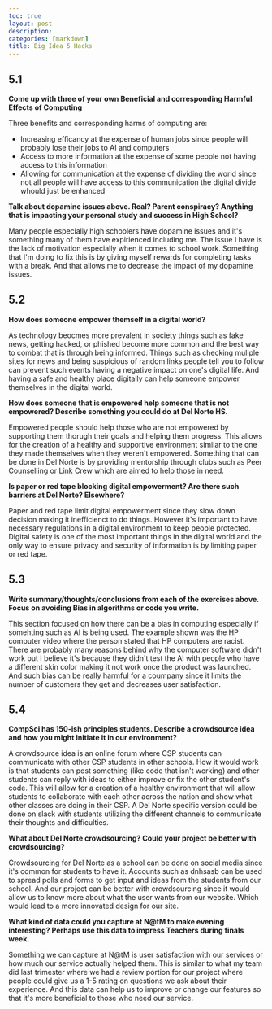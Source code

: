 ```yaml
---
toc: true
layout: post
description: 
categories: [markdown]
title: Big Idea 5 Hacks
---
```


## 5.1

<strong> Come up with three of your own Beneficial and corresponding Harmful Effects of Computing </strong>

Three benefits and corresponding harms of computing are:

- Increasing efficancy at the expense of human jobs since people will probably lose their jobs to AI and computers
- Access to more information at the expense of some people not having access to this information
- Allowing for communication at the expense of dividing the world since not all people will have access to this communication the digital divide whould just be enhanced

<strong> Talk about dopamine issues above. Real? Parent conspiracy? Anything that is impacting your personal study and success in High School? </strong> 

Many people especially high schoolers have dopamine issues and it's something many of them have expirienced including me. The issue I have is the lack of motivation especially when it comes to school work. Something that I'm doing to fix this is by giving myself rewards for completing tasks with a break. And that allows me to decrease the impact of my dopamine issues.

## 5.2

<strong> How does someone empower themself in a digital world? </strong> 

As technology beocmes more prevalent in society things such as fake news, getting hacked, or phished become more common and the best way to combat that is through being informed. Things such as checking muliple sites for news and being suspicious of random links people tell you to follow can prevent such events having a negative impact on one's digital life. And having a safe and healthy place digitally can help someone empower themselves in the digital world.

<strong> How does someone that is empowered help someone that is not empowered? Describe something you could do at Del Norte HS. </strong> 

Empowered people should help those who are not empowered by supporting them thorugh their goals and helping them progress. This allows for the creation of a healthy and supportive environment similar to the one they made themselves when they weren't empowered. Something that can be done in Del Norte is by providing mentorship through clubs such as Peer Counselling or Link Crew which are aimed to help those in need.

<strong> Is paper or red tape blocking digital empowerment? Are there such barriers at Del Norte? Elsewhere? </strong> 

Paper and red tape limit digital empowerment since they slow down decision making it inefficienct to do things. However it's important to have necessary regulations in a digital environment to keep people protected. Digital safety is one of the most important things in the digital world and the only way to ensure privacy and security of information is by limiting paper or red tape.

## 5.3

<strong> Write summary/thoughts/conclusions from each of the exercises above. Focus on avoiding Bias in algorithms or code you write. </strong> 

This section focused on how there can be a bias in computing especially if somehting such as AI is being used. The example shown was the HP computer video where the person stated that HP computers are racist. There are probably many reasons behind why the computer software didn't work but I believe it's because they didn't test the AI with people who have a different skin color making it not work once the product was launched. And such bias can be really harmful for a coumpany since it limits the number of customers they get and decreases user satisfaction.

## 5.4

<strong> CompSci has 150-ish principles students. Describe a crowdsource idea and how you might initiate it in our environment? </strong> 

 A crowdsource idea is an online forum where CSP students can communicate with other CSP students in other schools. How it would work is that students can post something (like code that isn't working) and other students can reply with ideas to either improve or fix the other student's code. This will allow for a creation of a healthy environment that will allow students to collaborate with each other across the nation and show what other classes are doing in their CSP. A Del Norte specific version could be done on slack with students utilizing the different channels to communicate their thoughts and difficulties.

<strong> What about Del Norte crowdsourcing? Could your project be better with crowdsourcing? </strong> 

Crowdsourcing for Del Norte as a school can be done on social media since it's common for students to have it. Accounts such as dnhsasb can be used to spread polls and forms to get input and ideas from the students from our school. And our project can be better with crowdsourcing since it would allow us to know more about what the user wants from our website. Which would lead to a more innovated design for our site.

<strong> What kind of data could you capture at N@tM to make evening interesting? Perhaps use this data to impress Teachers during finals week. </strong> 

Something we can capture at N@tM is user satisfaction with our services or how much our service actually helped them. This is similar to what my team did last trimester where we had a review portion for our project where people could give us a 1-5 rating on questions we ask about their experience. And this data can help us to improve or change our features so that it's more beneficial to those who need our service.
